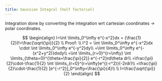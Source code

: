```yaml
---
title: Gaussian Integral (half factorial)
---
```

Integration done by converting the integration wrt cartesian coordinates → polar coordinates.

$$
\begin{align}
I=\int \limits_0^\infty e^{-x^2}dx = (\frac{1}{2})!=\frac{\sqrt{\pi}}{2}
\\
Proof:
\\
I^2 = \int \limits_0^\infty e^{-x^2}dx \cdot \int \limits_0^\infty e^{-y^2}dy\\
=\iint \limits_0^\infty e^{-(x^2+y^2)}dxdy\\
=\int \limits_{r=0}^{r=\infty} \int \limits_{\theta=0}^{\theta=\frac{\pi}{2}} e^{-r^2}rd\theta dr\\
=\frac{\pi}{2}\cdot-\frac{1}{2} \int \limits_{r=0}^{r=\infty}e^{(-r^2)}(-2rdr)\\
=\frac{\pi}{2}\cdot-\frac{1}{2} [e^{-r^2}]_0^\infty=\frac{\pi}{4}\\
\\
I=\frac{\sqrt{\pi}}{2}
\end{align}
$$